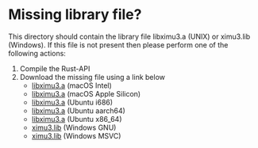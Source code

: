 # Missing library file?

This directory should contain the library file libximu3.a (UNIX) or ximu3.lib (Windows). If this file is not present then please perform one of the following actions:

1. Compile the Rust-API
2. Download the missing file using a link below
    - [libximu3.a](https://github.com/xioTechnologies/x-IMU3-Software/releases/latest/download/libximu3-x86_64-apple-darwin.zip) (macOS Intel)
    - [libximu3.a](https://github.com/xioTechnologies/x-IMU3-Software/releases/latest/download/libximu3-aarch64-apple-darwin.zip) (macOS Apple Silicon)
    - [libximu3.a](https://github.com/xioTechnologies/x-IMU3-Software/releases/latest/download/libximu3-i686-unknown-linux-gnu.zip) (Ubuntu i686)
    - [libximu3.a](https://github.com/xioTechnologies/x-IMU3-Software/releases/latest/download/libximu3-aarch64-unknown-linux-gnu.zip) (Ubuntu aarch64)
    - [libximu3.a](https://github.com/xioTechnologies/x-IMU3-Software/releases/latest/download/libximu3-x86_64-unknown-linux-gnu.zip) (Ubuntu x86_64)
    - [ximu3.lib](https://github.com/xioTechnologies/x-IMU3-Software/releases/latest/download/ximu3-x86_64-pc-windows-gnu.zip) (Windows GNU)
    - [ximu3.lib](https://github.com/xioTechnologies/x-IMU3-Software/releases/latest/download/ximu3-x86_64-pc-windows-msvc.zip) (Windows MSVC)
